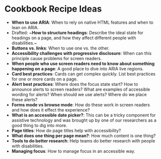 # Cookbook Recipe Ideas

- **When to use ARIA**: When to rely on native HTML features and when to lean on ARIA.
- Drafted: ~**How to structure headings**: Describe the ideal state for headings on a page, and how they affect different people with disabilities.~
- **Buttons vs. links**: When to use one vs. the other.
- **Accessibility challenges with progressive disclosure**: When can this principle cause problems for screen readers.
- **When people who use screen readers need to know about something happening on a page**: A good place to dive into ARIA live regions.
- **Card best practices**: Cards can get complex quickly. List best practices for one or more cards on a page.
- **Alert best practices**: Where does the focus state start? How to announce alerts to screen readers? What are examples of accessible wording for alerts? When should we use alerts? Where do we place these alerts?
- **Forms mode vs browse mode**: How do these work in screen readers and how does it effect the experience?
- **What is an accessible date picker?**: This can be a tricky component for assistive technology and was brought up by one of our researchers as a good thing to dig into more.
- **Page titles**: How do page titles help with accessibility?
- **What does one thing per page mean?**: How much content is one thing?
- **Tools to do better research**: Help teams do better research with people with disabilities.
- **Managing focus**: How to manage focus in an accessible way.
